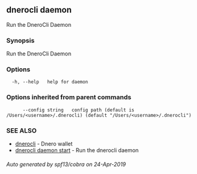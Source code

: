 ## dnerocli daemon

Run the DneroCli Daemon

### Synopsis

Run the DneroCli Daemon

### Options

```
  -h, --help   help for daemon
```

### Options inherited from parent commands

```
      --config string   config path (default is /Users/<username>/.dnerocli) (default "/Users/<username>/.dnerocli")
```

### SEE ALSO

* [dnerocli](dnerocli.md)	 - Dnero wallet
* [dnerocli daemon start](dnerocli_daemon_start.md)	 - Run the dnerocli daemon

###### Auto generated by spf13/cobra on 24-Apr-2019
